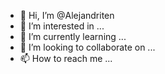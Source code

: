 - 👋 Hi, I’m @Alejandriten
- 👀 I’m interested in ...
- 🌱 I’m currently learning ...
- 💞️ I’m looking to collaborate on ...
- 📫 How to reach me ...

<!---
Alejandriten/Alejandriten is a ✨ special ✨ repository because its `README.md` (this file) appears on your GitHub profile.
You can click the Preview link to take a look at your changes.
--->

